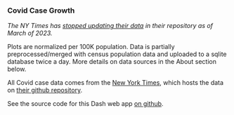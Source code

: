 
### Covid Case Growth

_The NY Times has [stopped updating their data](https://www.nytimes.com/2023/03/22/us/covid-data-cdc.html) in their repository as of March of 2023._

Plots are normalized per 100K population. Data is partially preprocessed/merged with census population data and uploaded to a sqlite database twice a day. More details on data sources in the About section below. 

All Covid case data comes from the [New York Times](https://www.nytimes.com/interactive/2020/us/coronavirus-us-cases.html), which hosts the data on [their github repository](https://github.com/nytimes/covid-19-data).

See the source code for this Dash web app [on github](https://github.com/astrowonk/covid_dash).